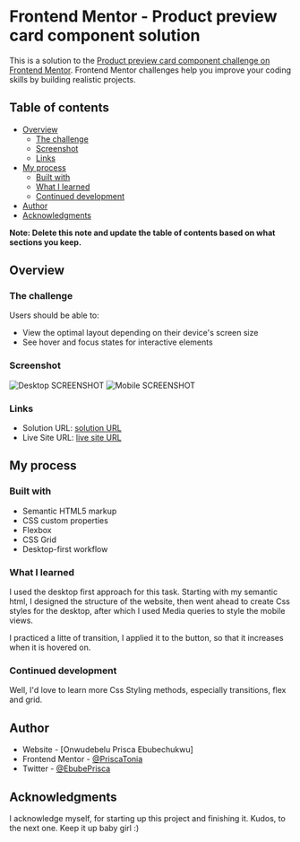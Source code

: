 # Frontend Mentor - Product preview card component solution

This is a solution to the [Product preview card component challenge on Frontend Mentor](https://www.frontendmentor.io/challenges/product-preview-card-component-GO7UmttRfa). Frontend Mentor challenges help you improve your coding skills by building realistic projects. 

## Table of contents

- [Overview](#overview)
  - [The challenge](#the-challenge)
  - [Screenshot](#screenshot)
  - [Links](#links)
- [My process](#my-process)
  - [Built with](#built-with)
  - [What I learned](#what-i-learned)
  - [Continued development](#continued-development)
- [Author](#author)
- [Acknowledgments](#acknowledgments)

**Note: Delete this note and update the table of contents based on what sections you keep.**

## Overview

### The challenge

Users should be able to:

- View the optimal layout depending on their device's screen size
- See hover and focus states for interactive elements

### Screenshot

![Desktop SCREENSHOT](../../../Pictures/Screenshots/Screenshot%20(32).png)
![Mobile SCREENSHOT](../../../Pictures/Screenshots/Screenshot%20(33).png)


### Links

- Solution URL: [ solution URL ](https://github.com/PriscaTonia/product-preview-card-component-5)
- Live Site URL: [ live site URL ](https://product-preview-card-component-5.vercel.app)

## My process

### Built with

- Semantic HTML5 markup
- CSS custom properties
- Flexbox
- CSS Grid
- Desktop-first workflow


### What I learned
I used the desktop first approach for this task. Starting with my semantic html, I designed the structure of the website, then went ahead to create Css styles for the desktop, after which I used Media queries to style the mobile views.

I practiced a litte of transition, I applied it to the button, so that it increases when it is hovered on.

### Continued development

Well, I'd love to learn more Css Styling methods, especially transitions, flex and grid.



## Author

- Website - [Onwudebelu Prisca Ebubechukwu]
- Frontend Mentor - [@PriscaTonia](https://www.frontendmentor.io/profile/PriscaTonia)
- Twitter - [@EbubePrisca](https://www.twitter.com/yourusername)



## Acknowledgments

I acknowledge myself, for starting up this project and finishing it. Kudos, to the next one. Keep it up baby girl :)
